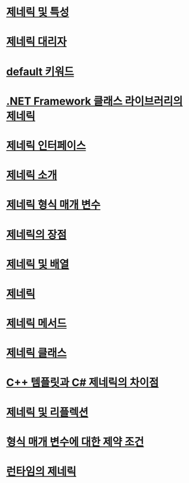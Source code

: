 # [제네릭 및 특성](generics-and-attributes.md)
# [제네릭 대리자](generic-delegates.md)
# [default 키워드](default-keyword-in-generic-code.md)
# [.NET Framework 클래스 라이브러리의 제네릭](generics-in-the-net-framework-class-library.md)
# [제네릭 인터페이스](generic-interfaces.md)
# [제네릭 소개](introduction-to-generics.md)
# [제네릭 형식 매개 변수](generic-type-parameters.md)
# [제네릭의 장점](benefits-of-generics.md)
# [제네릭 및 배열](generics-and-arrays.md)
# [제네릭](index.md)
# [제네릭 메서드](generic-methods.md)
# [제네릭 클래스](generic-classes.md)
# [C++ 템플릿과 C# 제네릭의 차이점](differences-between-cpp-templates-and-csharp-generics.md)
# [제네릭 및 리플렉션](generics-and-reflection.md)
# [형식 매개 변수에 대한 제약 조건](constraints-on-type-parameters.md)
# [런타임의 제네릭](generics-in-the-run-time.md)
